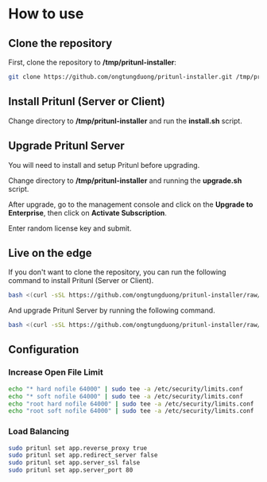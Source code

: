 # How to use

## Clone the repository

First, clone the repository to **/tmp/pritunl-installer**:
```bash
git clone https://github.com/ongtungduong/pritunl-installer.git /tmp/pritunl-installer
```

## Install Pritunl (Server or Client)
Change directory to **/tmp/pritunl-installer** and run the **install.sh** script.

## Upgrade Pritunl Server
You will need to install and setup Pritunl before upgrading.

Change directory to **/tmp/pritunl-installer** and running the **upgrade.sh** script.

After upgrade, go to the management console and click on the **Upgrade to Enterprise**, then click on **Activate Subscription**.

Enter random license key and submit.

## Live on the edge

If you don't want to clone the repository, you can run the following command to install Pritunl (Server or Client).

```bash
bash <(curl -sSL https://github.com/ongtungduong/pritunl-installer/raw/main/install.sh)
```

And upgrade Pritunl Server by running the following command.

```bash
bash <(curl -sSL https://github.com/ongtungduong/pritunl-installer/raw/main/upgrade.sh)
```

## Configuration

### Increase Open File Limit
```bash
echo "* hard nofile 64000" | sudo tee -a /etc/security/limits.conf
echo "* soft nofile 64000" | sudo tee -a /etc/security/limits.conf
echo "root hard nofile 64000" | sudo tee -a /etc/security/limits.conf
echo "root soft nofile 64000" | sudo tee -a /etc/security/limits.conf
```

### Load Balancing
```bash
sudo pritunl set app.reverse_proxy true
sudo pritunl set app.redirect_server false
sudo pritunl set app.server_ssl false
sudo pritunl set app.server_port 80
```


